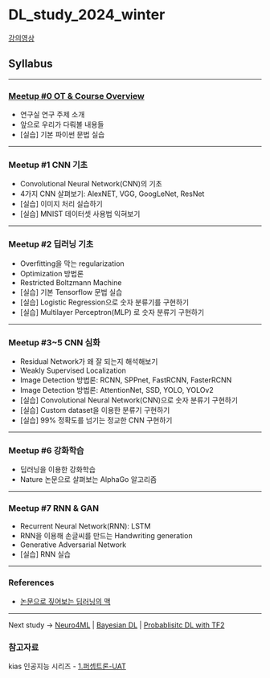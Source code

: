 # DL_study_2024_winter
[강의영상](https://www.youtube.com/playlist?list=PL1704OiR_xHDLrdV61nKF9O9KzmYuqWSD)

## Syllabus
---
### [Meetup #0 OT & Course Overview](https://www.youtube.com/watch?v=jfkc8KUy7xk&t=2055s)
- 연구실 연구 주제 소개
- 앞으로 우리가 다뤄볼 내용들
- [실습] 기본 파이썬 문법 실습
---

### Meetup #1 CNN 기초
- Convolutional Neural Network(CNN)의 기초
- 4가지 CNN 살펴보기: AlexNET, VGG, GoogLeNet, ResNet
- [실습] 이미지 처리 실습하기
- [실습] MNIST 데이터셋 사용법 익혀보기
---
### Meetup #2 딥러닝 기초
- Overfitting을 막는 regularization
- Optimization 방법론
- Restricted Boltzmann Machine
- [실습] 기본 Tensorflow 문법 실습
- [실습] Logistic Regression으로 숫자 분류기를 구현하기
- [실습] Multilayer Perceptron(MLP) 로 숫자 분류기 구현하기
---
### Meetup #3~5 CNN 심화
- Residual Network가 왜 잘 되는지 해석해보기
- Weakly Supervised Localization
- Image Detection 방법론: RCNN, SPPnet, FastRCNN, FasterRCNN
- Image Detection 방법론: AttentionNet, SSD, YOLO, YOLOv2
- [실습] Convolutional Neural Network(CNN)으로 숫자 분류기 구현하기
- [실습] Custom dataset을 이용한 분류기 구현하기
- [실습] 99% 정확도를 넘기는 정교한 CNN 구현하기
---
### Meetup #6 강화학습
- 딥러닝을 이용한 강화학습
- Nature 논문으로 살펴보는 AlphaGo 알고리즘
---
### Meetup #7 RNN & GAN
- Recurrent Neural Network(RNN): LSTM
- RNN을 이용해 손글씨를 만드는 Handwriting generation
- Generative Adversarial Network
- [실습] RNN 실습
---
### References
- [논문으로 짚어보는 딥러닝의 맥](https://www.edwith.org/deeplearningchoi/joinLectures/10979)
---
Next study -> 
[Neuro4ML](https://www.youtube.com/playlist?list=PL09WqqDbQWHErc8xOyWdKpNEk78Jjk0EL) |
[Bayesian DL](https://www.edwith.org/bayesiandeeplearning)
|
[Probablisitc DL with TF2](https://www.coursera.org/learn/probabilistic-deep-learning-with-tensorflow2/home/welcome)

### 참고자료
kias 인공지능 시리즈 - [1.퍼셉트론-UAT](https://horizon.kias.re.kr/17443/)
